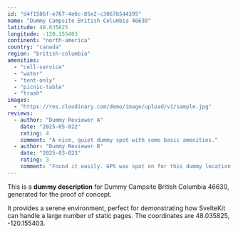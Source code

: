 ```yaml
---
id: "d4f1586f-e767-4e6c-85e2-c3067b544395"
name: "Dummy Campsite British Columbia 46630"
latitude: 48.035825
longitude: -120.155403
continent: "north-america"
country: "canada"
region: "british-columbia"
amenities:
  - "cell-service"
  - "water"
  - "tent-only"
  - "picnic-table"
  - "trash"
images:
  - "https://res.cloudinary.com/demo/image/upload/v1/sample.jpg"
reviews:
  - author: "Dummy Reviewer A"
    date: "2025-05-022"
    rating: 4
    comment: "A nice, quiet dummy spot with some basic amenities."
  - author: "Dummy Reviewer B"
    date: "2025-03-023"
    rating: 3
    comment: "Found it easily. GPS was spot on for this dummy location."
---
```


This is a **dummy description** for Dummy Campsite British Columbia 46630, generated for the proof of concept.

It provides a serene environment, perfect for demonstrating how SvelteKit can handle a large number of static pages. The coordinates are 48.035825, -120.155403.
